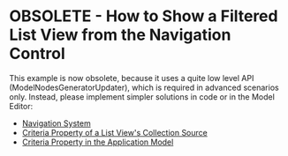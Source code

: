# OBSOLETE - How to Show a Filtered List View from the Navigation Control

This example is now obsolete, because it uses a quite low level API (ModelNodesGeneratorUpdater), which is required in advanced scenarios only. Instead, please implement simpler solutions in code or in the Model Editor:
* [Navigation System](https://docs.devexpress.com/eXpressAppFramework/113198/application-shell-and-base-infrasctructure/navigation-system)  
* [Criteria Property of a List View's Collection Source](https://docs.devexpress.com/eXpressAppFramework/112988/filtering/in-list-view/criteria-property-of-a-list-views-collection-source)
* [Criteria Property in the Application Model](https://docs.devexpress.com/eXpressAppFramework/112990/filtering/in-list-view/criteria-property-in-the-application-model)